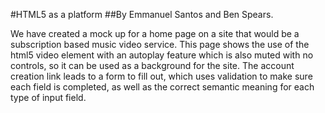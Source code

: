 #HTML5 as a platform
##By Emmanuel Santos and Ben Spears.

We have created a mock up for a home page on a site that would be a subscription based music video service. This page shows the use of the html5 video element with an autoplay feature which is also muted with no controls, so it can be used as a background for the site. The account creation link leads to a form to fill out, which uses validation to make sure each field is completed, as well as the correct semantic meaning for each type of input field.
